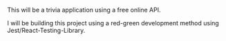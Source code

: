 This will be a trivia application using a free online API.

I will be building this project using a red-green development method using Jest/React-Testing-Library. 
